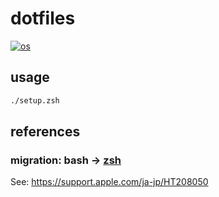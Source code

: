 # dotfiles
[![os](https://img.shields.io/badge/macOS-000.svg?logo=Apple)](https://www.apple.com/jp/macos)  

## usage

```zsh
./setup.zsh
```

## references

### migration: bash -> [zsh](http://www.strcat.de/zsh/)
See: https://support.apple.com/ja-jp/HT208050
